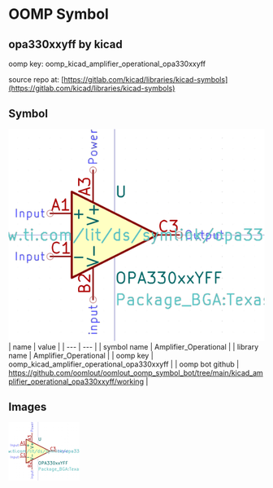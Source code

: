 # OOMP Symbol  
## opa330xxyff  by kicad  
  
oomp key: oomp_kicad_amplifier_operational_opa330xxyff  
  
source repo at: [https://gitlab.com/kicad/libraries/kicad-symbols](https://gitlab.com/kicad/libraries/kicad-symbols)  
## Symbol  
  
[![working.png](working_600.png)](working.png)  
| name | value | 
| --- | --- | 
| symbol name | Amplifier_Operational | 
| library name | Amplifier_Operational | 
| oomp key | oomp_kicad_amplifier_operational_opa330xxyff | 
| oomp bot github | https://github.com/oomlout/oomlout_oomp_symbol_bot/tree/main/kicad_amplifier_operational_opa330xxyff/working | 
## Images  
  
[![working.png](working_140.png)](working.png)  
